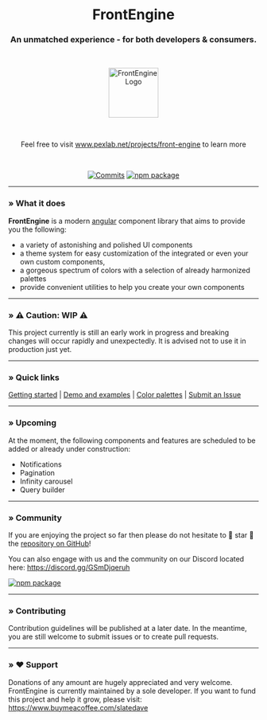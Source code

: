 <h1 align="center">FrontEngine</h1>

<h3 align="center">An unmatched experience - for both developers & consumers.</h3>

<br>

<p align="center">
    <img src="https://i.imgur.com/om2OqFI.png" alt="FrontEngine Logo" height="100px"/>
</p>

<br>

<p align="center">
      Feel free to visit <a href="https://www.pexlab.net/projects/front-engine/introduction">www.pexlab.net/projects/front-engine</a> to learn more
</p>

<br>

<div align="center">

[![Commits](https://img.shields.io/github/last-commit/pexlab/ngx-front-engine?label=Updated&logo=github&style=social)](https://github.com/pexlab/ngx-front-engine/commits/master)
[![npm package](https://img.shields.io/npm/v/@pexlab/ngx-front-engine?label=Available%20through%20npm&logo=npm&style=social)](https://www.npmjs.com/package/@pexlab/ngx-front-engine)

</div>

___

### » What it does

**FrontEngine** is a modern [angular](https://angular.io/) component library that aims to provide you the following:

- a variety of astonishing and polished UI components
- a theme system for easy customization of the integrated or even your own custom components,
- a gorgeous spectrum of colors with a selection of already harmonized palettes
- provide convenient utilities to help you create your own components

___

### » ⚠️ Caution: WIP ⚠️

This project currently is still an early work in progress and breaking changes will occur rapidly and unexpectedly. It is
advised not to use it in production just yet.

___

### » Quick links

[Getting started](https://www.pexlab.net/projects/front-engine/getting-started)
| [Demo and examples](https://www.pexlab.net/projects/front-engine/showcase)
| [Color palettes](https://www.pexlab.net/projects/front-engine/color-palette)
| [Submit an Issue](https://github.com/pexlab/ngx-front-engine/issues)

___

### » Upcoming

At the moment, the following components and features are scheduled to be added or already under construction:

- Notifications
- Pagination
- Infinity carousel
- Query builder

___

### » Community

If you are enjoying the project so far then please do not hesitate to 🌟 star 🌟
the [repository on GitHub](https://github.com/pexlab/ngx-front-engine)!

You can also engage with us and the community on our Discord located here: https://discord.gg/GSmDjqeruh

[![npm package](https://img.shields.io/discord/894588904626356274?label=Community%20Discord&logo=Discord&style=social)](https://discord.gg/GSmDjqeruh)

___

### » Contributing

Contribution guidelines will be published at a later date.
In the meantime, you are still welcome to submit issues or to create pull requests.

___

### » ❤️ Support

Donations of any amount are hugely appreciated and very welcome.
FrontEngine is currently maintained by a sole developer.
If you want to fund this project and help it grow, please visit: https://www.buymeacoffee.com/slatedave
